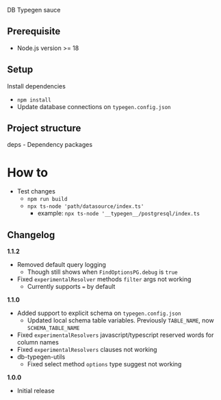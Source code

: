 DB Typegen sauce 

## Prerequisite

- Node.js version >= 18

## Setup

Install dependencies

- `npm install`
- Update database connections on `typegen.config.json`

## Project structure

deps - Dependency packages

# How to
- Test changes
  - `npm run build`
  - `npx ts-node 'path/datasource/index.ts'`
    - example: `npx ts-node '__typegen__/postgresql/index.ts`


## Changelog


**1.1.2**
- Removed default query logging
  - Though still shows when `FindOptionsPG.debug` is `true`
- Fixed `experimentalResolver` methods `filter` args not working
  - Currently supports `=` by default

**1.1.0**

- Added support to explicit schema on `typegen.config.json`
  - Updated local schema table variables. Previously `TABLE_NAME`, now `SCHEMA_TABLE_NAME`
- Fixed `experimentalResolvers` javascript/typescript reserved words for column names
- Fixed `experimentalResolvers` clauses not working
- db-typegen-utils
  - Fixed select method `options` type suggest not working

**1.0.0**

- Initial release